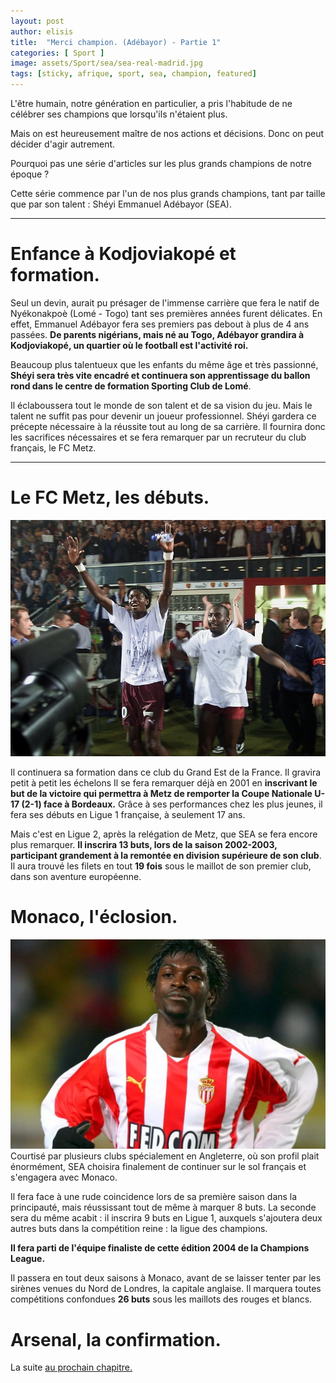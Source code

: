 ```yaml
---
layout: post
author: elisis
title:  "Merci champion. (Adébayor) - Partie 1"
categories: [ Sport ]
image: assets/Sport/sea/sea-real-madrid.jpg
tags: [sticky, afrique, sport, sea, champion, featured]
---
```



L'être humain, notre génération en particulier, a pris l'habitude de ne célébrer ses champions que lorsqu'ils n'étaient plus.

Mais on est heureusement maître de nos actions et décisions. Donc on peut décider d'agir autrement.

Pourquoi pas une série d'articles sur les plus grands champions de notre époque ?

Cette série commence par l'un de nos plus grands champions, tant par taille que par son talent : Shéyi Emmanuel Adébayor (SEA).

--- 

# Enfance à Kodjoviakopé et formation.
Seul un devin, aurait pu présager de l'immense carrière que fera le natif de Nyékonakpoè (Lomé - Togo) tant ses premières années furent délicates. En effet, Emmanuel Adébayor fera ses premiers pas debout à plus de 4 ans passées. **De parents nigérians, mais né au Togo, Adébayor grandira à Kodjoviakopé, un quartier où le football est l'activité roi.** 

Beaucoup plus talentueux que les enfants du même âge et très passionné, **Shéyi sera très vite encadré et continuera son apprentissage du ballon rond dans le centre de formation Sporting Club de Lomé**.

Il éclaboussera tout le monde de son talent et de sa vision du jeu. Mais le talent ne suffit pas pour devenir un joueur professionnel. Shéyi gardera ce précepte nécessaire à la réussite tout au long de sa carrière.
Il fournira donc les sacrifices nécessaires et se fera remarquer par un recruteur du club français, le FC Metz. 

--- 

# Le FC Metz, les débuts.
![SEA, FC Metz](/assets/Sport/sea/adebayor-metz.jpg)

Il continuera sa formation dans ce club du Grand Est de la France. Il gravira petit à petit les échelons Il se fera remarquer déjà en 2001 en **inscrivant le but de la victoire qui permettra à Metz de remporter la Coupe Nationale U-17 (2-1) face à Bordeaux.** Grâce à ses performances chez les plus jeunes, il fera ses débuts en Ligue 1 française, à seulement 17 ans. 



Mais c'est en Ligue 2, après la relégation de Metz, que SEA se fera encore plus remarquer. **Il inscrira 13 buts, lors de la saison 2002-2003, participant grandement à la remontée en division supérieure de son club**.
Il aura trouvé les filets en tout **19 fois** sous le maillot de son premier club, dans son aventure européenne.


# Monaco, l'éclosion.

![SEA, Monaco](/assets/Sport/sea/sea-monaco.webp)
Courtisé par plusieurs clubs spécialement en Angleterre, où son profil plait énormément, SEA choisira finalement de continuer sur le sol français et s'engagera avec Monaco.

Il fera face à une rude coincidence lors de sa première saison dans la principauté, mais réussissant tout de même à marquer 8 buts. 
La seconde sera du même acabit : il inscrira 9 buts en Ligue 1, auxquels s'ajoutera deux autres buts dans la compétition reine : la ligue des champions.

**Il fera parti de l'équipe finaliste de cette édition 2004 de la Champions League.**

Il passera en tout deux saisons à Monaco, avant de se laisser tenter par les sirènes venues du Nord de Londres, la capitale anglaise. Il marquera toutes compétitions confondues **26 buts** sous les maillots des rouges et blancs.

# Arsenal, la confirmation.

La suite [au prochain chapitre.](/tags.html#sea)

